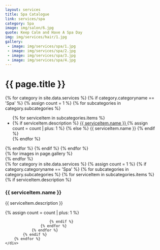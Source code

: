 ```yaml
---
layout: services
title: Spa Catalogue
link: services/spa
category: Spa
image: img/salon/6.jpg
quote: Keep Calm and Have A Spa Day
img: img/services/hair/1.jpg
gallery:
 - image: img/services/spa/1.jpg
 - image: img/services/spa/2.jpg
 - image: img/services/spa/3.jpg
 - image: img/services/spa/4.jpg
---
```


<div class="container">
	<div class="service__catalogue">
		<h1 class="service__catalogue__title">{{ page.title }}</h1>
		<div class="service__catalogue__container row">
			{% for category in site.data.services %}
				{% if category.categoryname == 'Spa' %}
					{% assign count = 1 %}
					{% for subcategories in category.subcategories %}
						<ul class="service__catalogue__list col-xs-6 col-sm-4">
							{% for serviceItem in subcategories.items %}
								<li class="service__list">
									{% if serviceItem.description %}
										<a href="#{{ count }}">
											{{ serviceItem.name }}
											<i class="fa fa-fw fa-chevron-right" aria-hidden="true"></i>
										</a>
									{% assign count = count | plus: 1 %}
									{% else %}
										{{ serviceItem.name }}
									{% endif %}
								</li>
							{% endfor %}
						</ul>
					{% endfor %}
				{% endif %}
			{% endfor %}
		</div>
	</div>
</div>


<div class="container">
	<div class="service__images padding-100">
		<div class="service__carousel owl-carousel" id="service-carousel">
			{% for images in page.gallery %}
				<div class="service__images__container">
					<img src="{{ site.baseurl }}/{{ images.image }}" alt="">
				</div>
			{% endfor %}
		</div>
	</div>
</div>


<div class="container">
	<div class="service__description row between-xs">
		{% for category in site.data.services %}
			{% assign count = 1 %}
			{% if category.categoryname == 'Spa' %}
				{% for subcategories in category.subcategories %}
					{% for serviceItem in subcategories.items %}
						{% if serviceItem.description %}
							<div id="{{ count }}" class="service__description__content col-xs-12">
								<div class="service__description__box">
									<h3 class="service__description__header">
										{{ serviceItem.name }}
									</h3>
									<p class="service__description__text">
										{{ serviceItem.description }}
									</p>
								</div>
							</div>
							{% assign count = count | plus: 1 %}

						{% endif %}
					{% endfor %}
				{% endfor %}
			{% endif %}
		{% endfor %}
	</div>
</div>